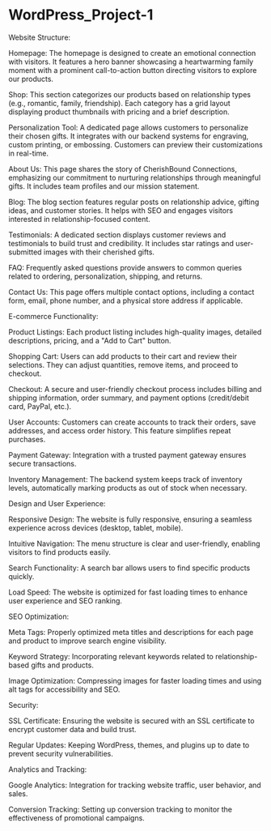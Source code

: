 # WordPress_Project-1

Website Structure:

Homepage: The homepage is designed to create an emotional connection with visitors. It features a hero banner showcasing a heartwarming family moment with a prominent call-to-action button directing visitors to explore our products.

Shop: This section categorizes our products based on relationship types (e.g., romantic, family, friendship). Each category has a grid layout displaying product thumbnails with pricing and a brief description.

Personalization Tool: A dedicated page allows customers to personalize their chosen gifts. It integrates with our backend systems for engraving, custom printing, or embossing. Customers can preview their customizations in real-time.

About Us: This page shares the story of CherishBound Connections, emphasizing our commitment to nurturing relationships through meaningful gifts. It includes team profiles and our mission statement.

Blog: The blog section features regular posts on relationship advice, gifting ideas, and customer stories. It helps with SEO and engages visitors interested in relationship-focused content.

Testimonials: A dedicated section displays customer reviews and testimonials to build trust and credibility. It includes star ratings and user-submitted images with their cherished gifts.

FAQ: Frequently asked questions provide answers to common queries related to ordering, personalization, shipping, and returns.

Contact Us: This page offers multiple contact options, including a contact form, email, phone number, and a physical store address if applicable.

E-commerce Functionality:

Product Listings: Each product listing includes high-quality images, detailed descriptions, pricing, and a "Add to Cart" button.

Shopping Cart: Users can add products to their cart and review their selections. They can adjust quantities, remove items, and proceed to checkout.

Checkout: A secure and user-friendly checkout process includes billing and shipping information, order summary, and payment options (credit/debit card, PayPal, etc.).

User Accounts: Customers can create accounts to track their orders, save addresses, and access order history. This feature simplifies repeat purchases.

Payment Gateway: Integration with a trusted payment gateway ensures secure transactions.

Inventory Management: The backend system keeps track of inventory levels, automatically marking products as out of stock when necessary.

Design and User Experience:

Responsive Design: The website is fully responsive, ensuring a seamless experience across devices (desktop, tablet, mobile).

Intuitive Navigation: The menu structure is clear and user-friendly, enabling visitors to find products easily.

Search Functionality: A search bar allows users to find specific products quickly.

Load Speed: The website is optimized for fast loading times to enhance user experience and SEO ranking.

SEO Optimization:

Meta Tags: Properly optimized meta titles and descriptions for each page and product to improve search engine visibility.

Keyword Strategy: Incorporating relevant keywords related to relationship-based gifts and products.

Image Optimization: Compressing images for faster loading times and using alt tags for accessibility and SEO.

Security:

SSL Certificate: Ensuring the website is secured with an SSL certificate to encrypt customer data and build trust.

Regular Updates: Keeping WordPress, themes, and plugins up to date to prevent security vulnerabilities.

Analytics and Tracking:

Google Analytics: Integration for tracking website traffic, user behavior, and sales.

Conversion Tracking: Setting up conversion tracking to monitor the effectiveness of promotional campaigns.
